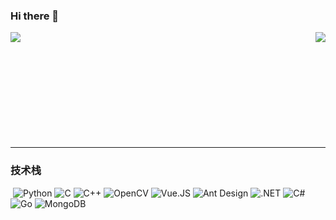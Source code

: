 ### Hi there 👋

<!--
**Stardust011/Stardust011** is a ✨ _special_ ✨ repository because its `README.md` (this file) appears on your GitHub profile.

Here are some ideas to get you started:

- 🔭 I’m currently working on ...
- 🌱 I’m currently learning ...
- 👯 I’m looking to collaborate on ...
- 🤔 I’m looking for help with ...
- 💬 Ask me about ...
- 📫 How to reach me: ...
- 😄 Pronouns: ...
- ⚡ Fun fact: ...
-->

<img align="left" src="https://github-readme-stats.vercel.app/api?username=Stardust011&include_all_commits=true&count_private-true&custom_title=Stardust011'%20GitHub%20Stats&line_height=30&show_icons=true&hide_border=true&bg_color=192133&title_color=efb752&icon_color=efb752&text_color=70bed9">

<img align="right" src="https://github-readme-stats.vercel.app/api/top-langs/?username=Stardust011&layout=compact"></br></br></br></br></br></br></br></br></br></br>

---------------

### 技术栈
​
![Python](https://img.shields.io/badge/-Python-192133?style=flat-square&logo=python&logoColor=white)
![C](https://img.shields.io/badge/-C-192133?style=flat-square&logo=c&logoColor=white)
![C++](https://img.shields.io/badge/-C++-192133?style=flat-square&logo=cplusplus&logoColor=white)
![OpenCV](https://img.shields.io/badge/-OpenCV-192133?style=flat-square&logo=opencv&logoColor=white)
![Vue.JS](https://img.shields.io/badge/-Vue.JS-192133?style=flat-square&logo=vuedotjs&logoColor=white)
![Ant Design](https://img.shields.io/badge/-Ant_Design-192133?style=flat-square&logo=antdesign&logoColor=white)
![.NET](https://img.shields.io/badge/-dotnet-192133?style=flat-square&logo=antdesign&logoColor=white)
![C#](https://img.shields.io/badge/-csharp-192133?style=flat-square&logo=antdesign&logoColor=white)
![Go](https://img.shields.io/badge/-go-192133?style=flat-square&logo=antdesign&logoColor=white)
![MongoDB](https://img.shields.io/badge/-mongodb-192133?style=flat-square&logo=antdesign&logoColor=white)
